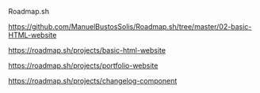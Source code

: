 Roadmap.sh

https://github.com/ManuelBustosSolis/Roadmap.sh/tree/master/02-basic-HTML-website

https://roadmap.sh/projects/basic-html-website

https://roadmap.sh/projects/portfolio-website

https://roadmap.sh/projects/changelog-component